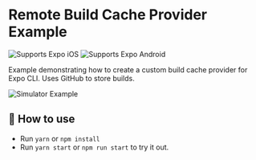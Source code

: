 # Remote Build Cache Provider Example

<p>
  <!-- iOS -->
  <img alt="Supports Expo iOS" longdesc="Supports Expo iOS" src="https://img.shields.io/badge/iOS-4630EB.svg?style=flat-square&logo=APPLE&labelColor=999999&logoColor=fff" />
  <!-- Android -->
  <img alt="Supports Expo Android" longdesc="Supports Expo Android" src="https://img.shields.io/badge/Android-4630EB.svg?style=flat-square&logo=ANDROID&labelColor=A4C639&logoColor=fff" />
</p>

Example demonstrating how to create a custom build cache provider for Expo CLI. Uses GitHub to store builds.

![Simulator Example](https://i.imgur.com/CDrXKzV.png)

## 🚀 How to use

- Run `yarn` or `npm install`
- Run `yarn start` or `npm run start` to try it out.

